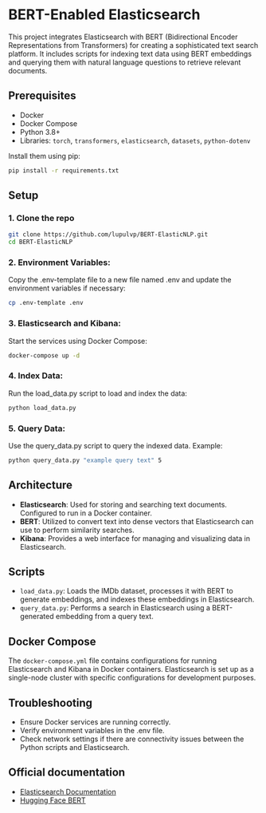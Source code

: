 # BERT-Enabled Elasticsearch

This project integrates Elasticsearch with BERT (Bidirectional Encoder Representations from Transformers) for creating a sophisticated text search platform. It includes scripts for indexing text data using BERT embeddings and querying them with natural language questions to retrieve relevant documents.

## Prerequisites

- Docker
- Docker Compose
- Python 3.8+
- Libraries: `torch`, `transformers`, `elasticsearch`, `datasets`, `python-dotenv`

Install them using pip:
```bash
pip install -r requirements.txt
```

## Setup
### 1. Clone the repo

```bash
git clone https://github.com/lupulvp/BERT-ElasticNLP.git
cd BERT-ElasticNLP
```

### 2. Environment Variables:
Copy the .env-template file to a new file named .env and update the environment variables if necessary:

```bash
cp .env-template .env
```

### 3. Elasticsearch and Kibana:
Start the services using Docker Compose:

```bash
docker-compose up -d
```

### 4. Index Data:
Run the load_data.py script to load and index the data:

```bash
python load_data.py
```

### 5. Query Data:
Use the query_data.py script to query the indexed data. Example:

```bash
python query_data.py "example query text" 5
```


## Architecture
- **Elasticsearch**: Used for storing and searching text documents. Configured to run in a Docker container.
- **BERT**: Utilized to convert text into dense vectors that Elasticsearch can use to perform similarity searches.
- **Kibana**: Provides a web interface for managing and visualizing data in Elasticsearch.

## Scripts
- `load_data.py`: Loads the IMDb dataset, processes it with BERT to generate embeddings, and indexes these embeddings in Elasticsearch.
- `query_data.py`: Performs a search in Elasticsearch using a BERT-generated embedding from a query text.


## Docker Compose
The `docker-compose.yml` file contains configurations for running Elasticsearch and Kibana in Docker containers. Elasticsearch is set up as a single-node cluster with specific configurations for development purposes.

## Troubleshooting
- Ensure Docker services are running correctly.
- Verify environment variables in the .env file.
- Check network settings if there are connectivity issues between the Python scripts and Elasticsearch.

## Official documentation
- [Elasticsearch Documentation](https://www.elastic.co/guide/index.html)
- [Hugging Face BERT](https://huggingface.co/docs/transformers/en/model_doc/bert)
